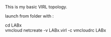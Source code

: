 This is my basic VIRL topology.

launch from folder with :

cd LABx  
vmcloud netcreate -v LABx.virl -c vmcloudrc LABx

